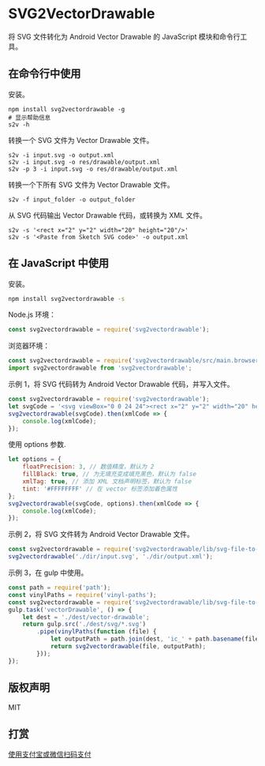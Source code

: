 # SVG2VectorDrawable

将 SVG 文件转化为 Android Vector Drawable 的 JavaScript 模块和命令行工具。

## 在命令行中使用

安装。

```shell
npm install svg2vectordrawable -g
# 显示帮助信息
s2v -h
```

转换一个 SVG 文件为 Vector Drawable 文件。

```shell
s2v -i input.svg -o output.xml
s2v -i input.svg -o res/drawable/output.xml
s2v -p 3 -i input.svg -o res/drawable/output.xml
```

转换一个下所有 SVG 文件为 Vector Drawable 文件。

```shell
s2v -f input_folder -o output_folder
```

从 SVG 代码输出 Vector Drawable 代码，或转换为 XML 文件。 

```shell
s2v -s '<rect x="2" y="2" width="20" height="20"/>'
s2v -s '<Paste from Sketch SVG code>' -o output.xml
```

## 在 JavaScript 中使用

安装。

```bash
npm install svg2vectordrawable -s
```

Node.js 环境：

```javascript
const svg2vectordrawable = require('svg2vectordrawable');
```

浏览器环境：

```javascript
const svg2vectordrawable = require('svg2vectordrawable/src/main.browser');
import svg2vectordrawable from 'svg2vectordrawable';
```

示例 1，将 SVG 代码转为 Android Vector Drawable 代码，并写入文件。

```javascript
const svg2vectordrawable = require('svg2vectordrawable');
let svgCode = '<svg viewBox="0 0 24 24"><rect x="2" y="2" width="20" height="20"/></svg>';
svg2vectordrawable(svgCode).then(xmlCode => {
    console.log(xmlCode);
});
```

使用 options 参数.

```javascript
let options = {
    floatPrecision: 3, // 数值精度，默认为 2
    fillBlack: true, // 为无填充变成填充黑色，默认为 false
    xmlTag: true, // 添加 XML 文档声明标签，默认为 false
    tint: '#FFFFFFFF' // 在 vector 标签添加着色属性
};
svg2vectordrawable(svgCode, options).then(xmlCode => {
    console.log(xmlCode);
});
```

示例 2，将 SVG 文件转为 Android Vector Drawable 文件。

```javascript
const svg2vectordrawable = require('svg2vectordrawable/lib/svg-file-to-vectordrawable-file');
svg2vectordrawable('./dir/input.svg', './dir/output.xml');
```

示例 3，在 gulp 中使用。

```javascript
const path = require('path');
const vinylPaths = require('vinyl-paths');
const svg2vectordrawable = require('svg2vectordrawable/lib/svg-file-to-vectordrawable-file');
gulp.task('vectorDrawable', () => {
    let dest = './dest/vector-drawable';
    return gulp.src('./dest/svg/*.svg')
        .pipe(vinylPaths(function (file) {
            let outputPath = path.join(dest, 'ic_' + path.basename(file).replace(/\.svg$/, '.xml'));
            return svg2vectordrawable(file, outputPath);
        }));
});
```

## 版权声明

MIT

## 打赏

[使用支付宝或微信扫码支付](https://ashung.github.io/donate.html)
